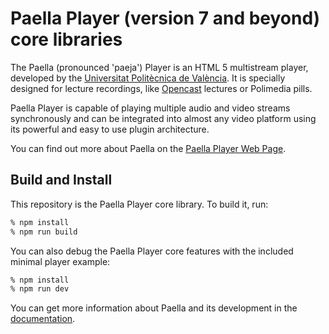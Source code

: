 Paella Player (version 7 and beyond) core libraries
=============

The Paella (pronounced 'paeja') Player is an HTML 5 multistream player, developed by the [Universitat Politècnica de València](https://www.upv.es/).
It is specially designed for lecture recordings, like [Opencast](https://opencast.org) lectures or Polimedia pills.

Paella Player is capable of playing multiple audio and video streams synchronously and can be integrated into almost any video platform
using its powerful and easy to use plugin architecture.

You can find out more about Paella on the [Paella Player Web Page](https://paellaplayer.upv.es).


Build and Install
-----------------

This repository is the Paella Player core library. To build it, run:

```sh
% npm install
% npm run build
```

You can also debug the Paella Player core features with the included minimal player example:

```sh
% npm install
% npm run dev
```

You can get more information about Paella and its development in the [documentation](https://paellaplayer.upv.es/#/doc/index.md).

